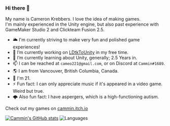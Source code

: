 <!--
**Cammin/Cammin** is a ✨ _special_ ✨ repository because its `README.md` (this file) appears on your GitHub profile.

Here are some ideas to get you started:

- 🔭 I’m currently working on ...
- 🌱 I’m currently learning ...
- 👯 I’m looking to collaborate on ...
- 🤔 I’m looking for help with ...
- 💬 Ask me about ...
- 📫 How to reach me: ...
- 😄 Pronouns: ...
- ⚡ Fun fact: ...
-->

### Hi there 👋

My name is Cameron Krebbers. I love the idea of making games.  
I'm mainly experienced in the Unity engine, but also past experience with GameMaker Studio 2 and Clickteam Fusion 2.5.

- 🌥️ I'm currently striving to make very fun and polished game experiences!
- 🔭 I’m currently working on [LDtkToUnity](https://github.com/Cammin/LDtkUnity) in my free time.
- 🌱 I’m currently learning about Unity, generally; 2.5 Years in.
- 📫 I can be reached at `cameo221@gmail.com`, or on Discord at `Cammin#1689`.
- 🌎 I am from Vancouver, British Columbia, Canada.
- 📆 I'm 21.
- ⚡ Fun fact: I can only appreciate music if it's appeared in a video game. Weird but true.
- 🌩️ Also fun fact: I have aspergers, which is a high-functioning autism.

Check out my games on [cammin.itch.io](https://cammin.itch.io/)

[![Cammin's GitHub stats](https://github-readme-stats.vercel.app/api?username=Cammin)](https://github.com/Cammin/github-readme-stats)
![Languages](https://github-readme-stats.vercel.app/api/top-langs/?username=Cammin&layout=compact)

